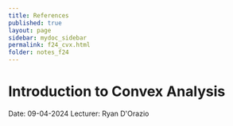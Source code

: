 ```yaml
---
title: References
published: true
layout: page
sidebar: mydoc_sidebar
permalink: f24_cvx.html
folder: notes_f24
---
```


# Introduction to Convex Analysis
Date: 09-04-2024
Lecturer: Ryan D'Orazio
